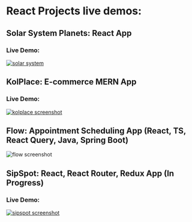 # React Projects live demos: 

## Solar System Planets: React App

### Live Demo: 
[<img alt="solar system" src="https://i.ibb.co/3N3DK9y/Screenshot-2024-01-16-at-00-15-56-Solar-System-Planets.png"/>](https://planets-sl.netlify.app/)


## KolPlace: E-commerce MERN App

### Live Demo: 

[<img alt="kolplace screenshot" src="https://i.ibb.co/x2tSzXB/Screenshot-2023-12-11-at-01-41-18-Kol-Place-Your-Shopping-Place.png"/>](https://kolplace.netlify.app/)

## Flow: Appointment Scheduling App (React, TS, React Query, Java, Spring Boot)

<img alt="flow screenshot" src="https://i.ibb.co/FxvQgB9/Untitled.jpg"/>

## SipSpot: React, React Router, Redux App (In Progress)

### Live Demo:

[<img alt="sipspot screenshot" src="https://i.ibb.co/TcYtzcN/Screenshot-2024-07-05-at-20-06-25-Sip-Spot-Best-Bar-for-Cocktails.png"/>](https://sipspot.netlify.app/)

